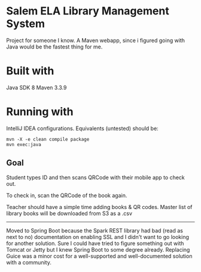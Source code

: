 # Salem ELA Library Management System
Project for someone I know. A Maven webapp, since i figured going with Java would be the fastest thing for me.

# Built with
Java SDK 8
Maven 3.3.9

# Running with
IntelliJ IDEA configurations. Equivalents (untested) should be:
```
mvn -X -e clean compile package
mvn exec:java
```

## Goal
Student types ID and then scans QRCode with their mobile app to check out.

To check in, scan the QRCode of the book again.

Teacher should have a simple time adding books & QR codes. Master list of library books will be downloaded from S3 as a .csv

---------------

Moved to Spring Boot because the Spark REST library had bad (read as next to no) documentation on enabling SSL and I didn't want to go looking for another solution. Sure I could have tried to figure something out with Tomcat or Jetty but I knew Spring Boot to some degree already. Replacing Guice was a minor cost for a well-supported and well-documented solution with a community.
